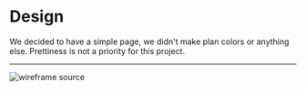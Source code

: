 # Design
We decided to have a simple page, we didn't make plan colors or anything else. Prettiness is not a priority for this project.
<!-- horizontal line -->
___ 
<!-- image -->
![wireframe source](https://raw.githubusercontent.com/HackYourFutureBelgium/workflows/master/project-starter/wireframe.svg)